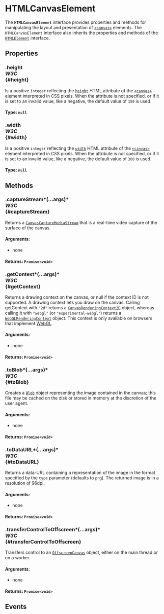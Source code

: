 # HTMLCanvasElement

<div class='overview'>The <strong><code>HTMLCanvasElement</code></strong> interface provides properties and methods for manipulating the layout and presentation of <a href="/en-US/docs/Web/HTML/Element/canvas" title="Use the HTML <canvas> element with either the canvas scripting API or the WebGL API to draw graphics and animations."><code>&lt;canvas&gt;</code></a> elements. The <code>HTMLCanvasElement</code> interface also inherits the properties and methods of the <a href="/en-US/docs/Web/API/HTMLElement" title="The HTMLElement interface represents any HTML element. Some elements directly implement this interface, while others implement it via an interface that inherits it."><code>HTMLElement</code></a> interface.</div>

## Properties

### .height <div class="specs"><i>W3C</i></div> {#height}

Is a positive <code>integer</code> reflecting the <code><a href="/en-US/docs/Web/HTML/Element/canvas#attr-height">height</a></code> HTML attribute of the <a href="/en-US/docs/Web/HTML/Element/canvas" title="Use the HTML <canvas> element with either the canvas scripting API or the WebGL API to draw graphics and animations."><code>&lt;canvas&gt;</code></a> element interpreted in CSS pixels. When the attribute is not specified, or if it is set to an invalid value, like a negative, the default value of <code>150</code> is used.

#### **Type**: `null`

### .width <div class="specs"><i>W3C</i></div> {#width}

Is a positive <code>integer</code> reflecting the <code><a href="/en-US/docs/Web/HTML/Element/canvas#attr-width">width</a></code> HTML attribute of the <a href="/en-US/docs/Web/HTML/Element/canvas" title="Use the HTML <canvas> element with either the canvas scripting API or the WebGL API to draw graphics and animations."><code>&lt;canvas&gt;</code></a> element interpreted in CSS pixels. When the attribute is not specified, or if it is set to an invalid value, like a negative, the default value of <code>300</code> is used.

#### **Type**: `null`

## Methods

### .captureStream*(...args)* <div class="specs"><i>W3C</i></div> {#captureStream}

Returns a <a href="/en-US/docs/Web/API/CanvasCaptureMediaStream" title="The documentation about this has not yet been written; please consider contributing!"><code>CanvasCaptureMediaStream</code></a> that is a real-time video capture of the surface of the canvas.

#### **Arguments**:


 - none

#### **Returns**: `Promise<void>`

### .getContext*(...args)* <div class="specs"><i>W3C</i></div> {#getContext}

Returns a drawing context on the canvas, or null if the context ID is not supported. A drawing context lets you draw on the canvas. Calling getContext with <code>"2d"</code> returns a <a href="/en-US/docs/Web/API/CanvasRenderingContext2D" title="The CanvasRenderingContext2D interface, part of the Canvas API, provides the 2D rendering context for the drawing surface of a <canvas> element. It is used for drawing shapes, text, images, and other objects."><code>CanvasRenderingContext2D</code></a> object, whereas calling it with <code>"webgl"</code> (or <code>"experimental-webgl"</code>) returns a <a href="/en-US/docs/Web/API/WebGLRenderingContext" title="The WebGLRenderingContext interface provides an interface to the OpenGL ES 2.0 graphics rendering context for the drawing surface of an HTML <canvas> element."><code>WebGLRenderingContext</code></a> object. This context is only available on browsers that implement <a href="/en-US/docs/Web/WebGL">WebGL</a>.

#### **Arguments**:


 - none

#### **Returns**: `Promise<void>`

### .toBlob*(...args)* <div class="specs"><i>W3C</i></div> {#toBlob}

Creates a <a href="/en-US/docs/Web/API/Blob" title="A Blob object represents a file-like object of immutable, raw data; they can be read as text or binary data, or converted into a ReadableStream so its methods can be used for processing the data. Blobs can represent data that isn't necessarily in a JavaScript-native format. The File interface is based on Blob, inheriting blob functionality and expanding it to support files on the user's system."><code>Blob</code></a> object representing the image contained in the canvas; this file may be cached on the disk or stored in memory at the discretion of the user agent.

#### **Arguments**:


 - none

#### **Returns**: `Promise<void>`

### .toDataURL*(...args)* <div class="specs"><i>W3C</i></div> {#toDataURL}

Returns a data-URL containing a representation of the image in the format specified by the <code>type</code> parameter (defaults to <code>png</code>). The returned image is in a resolution of 96dpi.

#### **Arguments**:


 - none

#### **Returns**: `Promise<void>`

### .transferControlToOffscreen*(...args)* <div class="specs"><i>W3C</i></div> {#transferControlToOffscreen}

Transfers control to an <a href="/en-US/docs/Web/API/OffscreenCanvas" title="The OffscreenCanvas interface provides a canvas that can be rendered off screen. It is available in both&nbsp;the window and&nbsp;worker contexts."><code>OffscreenCanvas</code></a> object, either on the main thread or on a worker.

#### **Arguments**:


 - none

#### **Returns**: `Promise<void>`

## Events
